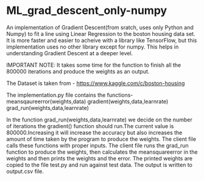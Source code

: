 # ML_grad_descent_only-numpy
An implementation of Gradient Descent(from sratch, uses only Python and Numpy) to fit a line using Linear Regression to the boston housing data set.  It is more faster and easier to acheive with a library like TensorFlow, but this implementation uses no other library except for numpy. This helps in understanding Gradient Descent at a deeper level.

IMPORTANT NOTE: It takes some time for the function to finish all the 800000 iterations and produce the weights as an output. 

The Dataset is taken from - https://www.kaggle.com/c/boston-housing

The implementation.py file contains the functions-
  meansqaureerror(weights,data)
  gradient(weights,data,learnrate)
  grad_run(weights,data,learnrate)

In the function grad_run(weights,data,learnrate) we decide on the number of iterations the gradient() function should run.The current value is 800000.Increasing it will increase the accuracy but also increases the amount of time taken by the program to produce the weights.
The client file calls these functions with proper inputs.
The client file runs the grad_run function to produce the weights, then calculates the meansquareerror in the weights and then prints the weights and the error.
The printed weights are copied to the file test.py and run against test data. The output is written to output.csv file.
